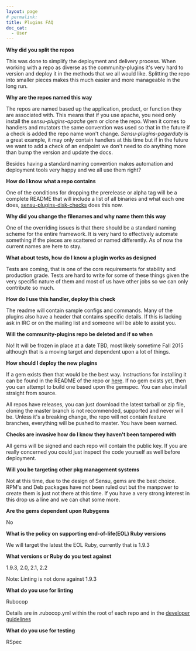 ```yaml
---
layout: page
# permalink:
title: Plugins FAQ
doc_cat:
  - User
---
```

**Why did you split the repos**

This was done to simplify the deployment and delivery process.  When working with a repo as diverse as the community-plugins it's very hard to version and deploy it in the methods that we all would like.  Splitting the repo into smaller pieces makes this much easier and more manageable in the long run.

**Why are the repos named this way**

The repos are named based up the application, product, or function they are associated with.  This means that if you use apache, you need only install the *sensu-plugins-apache* gem or clone the repo.  When it comes to handlers and mutators the same convention was used so that in the future if a check is added the repo name won't change.  *Sensu-plugins-pagerduty* is a great example, it may only contain handlers at this time but if in the future we want to add a check of an endpoint we don't need to do anything more than bump the version and update the docs.

Besides having a standard naming convention makes automation and deployment tools very happy and we all use them right?

**How do I know what a repo contains**

One of the conditions for dropping the prerelease or alpha tag will be a complete README that will include a list of all binaries and what each one does, [sensu-plugins-disk-checks][1] does this now.

**Why did you change the filenames and why name them this way**

One of the overriding issues is that there should be a standard naming scheme for the entire framework.  It is very hard to effectively automate something if the pieces are scattered or named differently.  As of now the current names are here to stay.

**What about tests, how do I know a plugin works as designed**

Tests are coming, that is one of the core requirements for stability and production grade.  Tests are hard to write for some of these things given the very specific nature of them and most of us have other jobs so we can only contribute so much.

**How do I use this handler, deploy this check**

The readme will contain sample configs and commands.  Many of the plugins also have a header that contains specific details.  If this is lacking ask in IRC or on the mailing list and someone will be able to assist you.

**Will the community-plugins repo be deleted and if so when**

No!  It will be frozen in place at a date TBD, most likely sometime Fall 2015 although that is a moving target and dependent upon a lot of things.

**How should I deploy the new plugins**

If a gem exists then that would be the best way.  Instructions for installing it can be found in the README of the repo or [here][3].  If no gem exists yet, then you can attempt to build one based upon the gemspec.  You can also install straight from source.

All repos have releases, you can just download the latest tarball or zip file, cloning the master branch is not recommended, supported and never will be.  Unless it's a breaking change, the repo will not contain feature branches, everything will be pushed to master.  You have been warned.

**Checks are invasive how do I know they haven't been tampered with**

All gems will be signed and each repo will contain the public key.  If you are really concerned you could just inspect the code yourself as well before deployment.

**Will you be targeting other pkg management systems**

Not at this time, due to the design of Sensu, gems are the best choice.  RPM's and Deb packages have not been ruled out but the manpower to create them is just not there at this time.  If you have a very strong interest in this drop us a line and we can chat some more.

**Are the gems dependent upon Rubygems**

No

**What is the policy on supporting end-of-life(EOL) Ruby versions**

We will target the latest the EOL Ruby, currently that is 1.9.3

**What versions or Ruby do you test against**

1.9.3, 2.0, 2.1, 2.2

Note: Linting is not done against 1.9.3

**What do you use for linting**

Rubocop

Details are in .rubocop.yml within the root of each repo and in the [developer guidelines][2]

**What do you use for testing**

RSpec

[1]: https://github.com/sensu-plugins/sensu-plugins-disk-checks
[2]: http://sensu-plugins.io/docs/developer_guidelines.html
[3]: http://sensu-plugins.io/docs/installation_instructions.html
